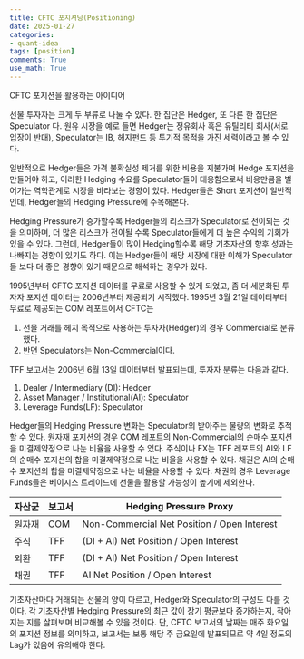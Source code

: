 ```yaml
---
title: CFTC 포지셔닝(Positioning)
date: 2025-01-27
categories: 
- quant-idea
tags: [position]
comments: True
use_math: True
---
```




CFTC 포지션을 활용하는 아이디어



선물 투자자는 크게 두 부류로 나눌 수 있다. 한 집단은 Hedger, 또 다른 한 집단은 Speculator 다. 원유 시장을 예로 들면 Hedger는 정유회사 혹은 유틸리티 회사(서로 입장이 반대), Speculator는 IB, 헤지펀드 등 투기적 목적을 가진 세력이라고 볼 수 있다. 

일반적으로 Hedger들은 가격 불확실성 제거를 위한 비용을 지불가며 Hedge 포지션을 만들어야 하고, 이러한 Hedging 수요를 Speculator들이 대응함으로써 비용만큼을 벌어가는 역학관계로 시장을 바라보는 경향이 있다. Hedger들은 Short 포지션이 일반적인데, Hedger들의 Hedging Pressure에 주목해본다. 

Hedging Pressure가 증가할수록 Hedger들의 리스크가 Speculator로 전이되는 것을 의미하며, 더 많은 리스크가 전이될 수록 Speculator들에게 더 높은 수익의 기회가 있을 수 있다. 그런데, Hedger들이 많이 Hedging할수록 해당 기초자산의 향후 성과는 나빠지는 경향이 있기도 하다. 이는 Hedger들이 해당 시장에 대한 이해가 Speculator들 보다 더 좋은 경향이 있기 때문으로 해석하는 경우가 있다. 



1995년부터 CFTC 포지션 데이터를 무료로 사용할 수 있게 되었고, 좀 더 세분화된 투자자 포지션 데이터는 2006년부터 제공되기 시작했다. 1995년 3월 21일 데이터부터 무료로 제공되는 COM 레포트에서 CFTC는

1. 선물 거래를 헤지 목적으로 사용하는 투자자(Hedger)의 경우 Commercial로 분류했다.
2. 반면 Speculators는 Non-Commercial이다.

TFF 보고서는 2006년 6월 13일 데이터부터 발표되는데, 투자자 분류는 다음과 같다.

1. Dealer / Intermediary (DI): Hedger
2. Asset Manager / Institutional(AI): Speculator
3. Leverage Funds(LF): Speculator



Hedger들의 Hedging Pressure 변화는 Speculator의 받아주는 물량의 변화로 추적할 수 있다. 원자재 포지션의 경우 COM 레포트의 Non-Commercial의 순매수 포지션을 미결제약정으로 나눈 비율을 사용할 수 있다. 주식이나 FX는 TFF 레포트의 AI와 LF 의 순매수 포지션의 합을 미결제약정으로 나눈 비율을 사용할 수 있다. 채권은 AI의 순매수 포지션의 합을 미결제약정으로 나눈 비율을 사용할 수 있다. 채권의 경우 Leverage Funds들은 베이시스 트레이드에 선물을 활용할 가능성이 높기에 제외한다.

| 자산군 | 보고서 | Hedging Pressure Proxy                      |
| ------ | ------ | ------------------------------------------- |
| 원자재 | COM    | Non-Commercial Net Position / Open Interest |
| 주식   | TFF    | (DI + AI) Net Position / Open Interest      |
| 외환   | TFF    | (DI + AI) Net Position / Open Interest      |
| 채권   | TFF    | AI Net Position / Open Interest             |



기초자산마다 거래되는 선물의 양이 다르고, Hedger와 Speculator의 구성도 다를 것이다. 각 기초자산별 Hedging Pressure의 최근 값이 장기 평균보다 증가하는지, 작아지는 지를 살펴보며 비교해볼 수 있을 것이다. 단, CFTC 보고서의 날짜는 매주 화요일의 포지션 정보를 의미하고, 보고서는 보통 해당 주 금요일에 발표되므로 약 4일 정도의 Lag가 있음에 유의해야 한다.
